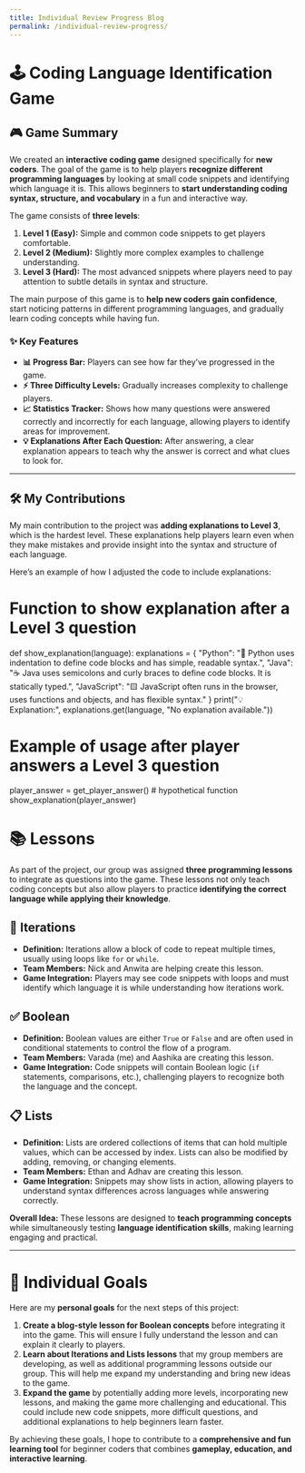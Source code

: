 ```yaml
---
title: Individual Review Progress Blog
permalink: /individual-review-progress/
---
```

# 🕹️ Coding Language Identification Game

## 🎮 Game Summary 

We created an **interactive coding game** designed specifically for **new coders**. The goal of the game is to help players **recognize different programming languages** by looking at small code snippets and identifying which language it is. This allows beginners to **start understanding coding syntax, structure, and vocabulary** in a fun and interactive way.  

The game consists of **three levels**:  

1. **Level 1 (Easy):** Simple and common code snippets to get players comfortable.  
2. **Level 2 (Medium):** Slightly more complex examples to challenge understanding.  
3. **Level 3 (Hard):** The most advanced snippets where players need to pay attention to subtle details in syntax and structure.  

The main purpose of this game is to **help new coders gain confidence**, start noticing patterns in different programming languages, and gradually learn coding concepts while having fun.  

### ✨ Key Features

- **📊 Progress Bar:** Players can see how far they’ve progressed in the game.  
- **⚡ Three Difficulty Levels:** Gradually increases complexity to challenge players.  
- **📈 Statistics Tracker:** Shows how many questions were answered correctly and incorrectly for each language, allowing players to identify areas for improvement.  
- **💡 Explanations After Each Question:** After answering, a clear explanation appears to teach why the answer is correct and what clues to look for.  

---

## 🛠️ My Contributions

My main contribution to the project was **adding explanations to Level 3**, which is the hardest level. These explanations help players learn even when they make mistakes and provide insight into the syntax and structure of each language.  

Here’s an example of how I adjusted the code to include explanations:

# Function to show explanation after a Level 3 question
def show_explanation(language):
    explanations = {
        "Python": "🐍 Python uses indentation to define code blocks and has simple, readable syntax.",
        "Java": "☕ Java uses semicolons and curly braces to define code blocks. It is statically typed.",
        "JavaScript": "🟨 JavaScript often runs in the browser, uses functions and objects, and has flexible syntax."
    }
    print("💡 Explanation:", explanations.get(language, "No explanation available."))

# Example of usage after player answers a Level 3 question
player_answer = get_player_answer()  # hypothetical function
show_explanation(player_answer)

# 📚 Lessons

As part of the project, our group was assigned **three programming lessons** to integrate as questions into the game. These lessons not only teach coding concepts but also allow players to practice **identifying the correct language while applying their knowledge**.

## 🔁 Iterations

- **Definition:** Iterations allow a block of code to repeat multiple times, usually using loops like `for` or `while`.
- **Team Members:** Nick and Anwita are helping create this lesson.
- **Game Integration:** Players may see code snippets with loops and must identify which language it is while understanding how iterations work.

## ✅ Boolean

- **Definition:** Boolean values are either `True` or `False` and are often used in conditional statements to control the flow of a program.
- **Team Members:** Varada (me) and Aashika are creating this lesson.
- **Game Integration:** Code snippets will contain Boolean logic (`if` statements, comparisons, etc.), challenging players to recognize both the language and the concept.

## 📋 Lists

- **Definition:** Lists are ordered collections of items that can hold multiple values, which can be accessed by index. Lists can also be modified by adding, removing, or changing elements.
- **Team Members:** Ethan and Adhav are creating this lesson.
- **Game Integration:** Snippets may show lists in action, allowing players to understand syntax differences across languages while answering correctly.

**Overall Idea:** These lessons are designed to **teach programming concepts** while simultaneously testing **language identification skills**, making learning engaging and practical.

---

# 🎯 Individual Goals

Here are my **personal goals** for the next steps of this project:

1. **Create a blog-style lesson for Boolean concepts** before integrating it into the game. This will ensure I fully understand the lesson and can explain it clearly to players.
2. **Learn about Iterations and Lists lessons** that my group members are developing, as well as additional programming lessons outside our group. This will help me expand my understanding and bring new ideas to the game.
3. **Expand the game** by potentially adding more levels, incorporating new lessons, and making the game more challenging and educational. This could include new code snippets, more difficult questions, and additional explanations to help beginners learn faster.

By achieving these goals, I hope to contribute to a **comprehensive and fun learning tool** for beginner coders that combines **gameplay, education, and interactive learning**. 
